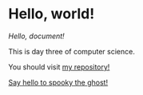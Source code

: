 <h1 id="blue">Hello, world!</h1>

<!DOCTYPE html>
<html>
<p id="red"><em>Hello, document!</em></p>

<p> This is day three of computer science. </p>

<p> You should visit 
<a href="https://github.com/mz472619/spook">
my repository!

<head>
    <link rel="stylesheet" href="styles.css">
    </head>
    <body>
        <p id="stylish">Say hello to spooky the ghost!</p>


<div id="base">
  <div id="background">
    <div id="spookster">
      <div id="peepers"></div>
      <!-- Short for booplesnoot -->
      <div id="snoot"></div>
      <div id="left-waggler"></div>
      <div id="right-waggler"></div>
    </div>
    <div id="feets">
      <div id="feet"></div>
      <div id="feet"></div>
      <div id="feet"></div>
      <div id="feet"></div>
    </div>
  </div>
</div>
</html>